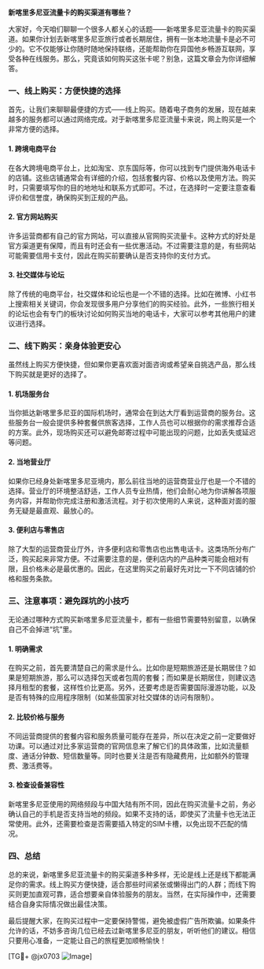 **新喀里多尼亚流量卡的购买渠道有哪些？**

大家好，今天咱们聊聊一个很多人都关心的话题——新喀里多尼亚流量卡的购买渠道。如果你计划去新喀里多尼亚旅行或者长期居住，拥有一张本地流量卡是必不可少的。它不仅能够让你随时随地保持联络，还能帮助你在异国他乡畅游互联网，享受各种在线服务。那么，究竟该如何购买这张卡呢？别急，这篇文章会为你详细解答。

### 一、线上购买：方便快捷的选择

首先，让我们来聊聊最便捷的方式——线上购买。随着电子商务的发展，现在越来越多的服务都可以通过网络完成。对于新喀里多尼亚流量卡来说，网上购买是一个非常方便的选择。

#### 1. **跨境电商平台**
  
在各大跨境电商平台上，比如淘宝、京东国际等，你可以找到专门提供海外电话卡的店铺。这些店铺通常会有详细的介绍，包括套餐内容、价格以及使用方法。购买时，只需要填写你的目的地地址和联系方式即可。不过，在选择时一定要注意查看评价和信誉度，确保购买到正规的产品。

#### 2. **官方网站购买**
  
许多运营商都有自己的官方网站，可以直接从官网购买流量卡。这种方式的好处是官方渠道更有保障，而且有时还会有一些优惠活动。不过需要注意的是，有些网站可能需要信用卡支付，因此在购买前要确认是否支持你的支付方式。

#### 3. **社交媒体与论坛**
  
除了传统的电商平台，社交媒体和论坛也是一个不错的选择。比如在微博、小红书上搜索相关关键词，你会发现很多用户分享他们的购买经验。此外，一些旅行相关的论坛也会有专门的板块讨论如何购买当地的电话卡，大家可以参考其他用户的建议进行选择。

### 二、线下购买：亲身体验更安心

虽然线上购买方便快捷，但如果你更喜欢面对面咨询或希望亲自挑选产品，那么线下购买就是更好的选择了。

#### 1. **机场服务台**
  
当你抵达新喀里多尼亚的国际机场时，通常会在到达大厅看到运营商的服务台。这些服务台一般会提供多种套餐供旅客选择，工作人员也可以根据你的需求推荐合适的方案。此外，现场购买还可以避免邮寄过程中可能出现的问题，比如丢失或延迟等问题。

#### 2. **当地营业厅**
  
如果你已经身处新喀里多尼亚境内，那么前往当地的运营商营业厅也是一个不错的选择。营业厅的环境整洁舒适，工作人员专业热情，他们会耐心地为你讲解各项服务内容，并帮助你完成注册和激活流程。对于初次使用的人来说，这种面对面的服务无疑是最直观、最放心的。

#### 3. **便利店与零售店**
  
除了大型的运营商营业厅外，许多便利店和零售店也出售电话卡。这类场所分布广泛，购买起来非常方便。不过需要注意的是，便利店内的产品种类可能会相对有限，且价格未必是最优惠的。因此，在这里购买之前最好先对比一下不同店铺的价格和服务条款。

### 三、注意事项：避免踩坑的小技巧

无论通过哪种方式购买新喀里多尼亚流量卡，都有一些细节需要特别留意，以确保自己不会掉进“坑”里。

#### 1. **明确需求**
  
在购买之前，首先要清楚自己的需求是什么。比如你是短期旅游还是长期居住？如果是短期旅游，那么可以选择包天或者包周的套餐；而如果是长期居住，则建议选择月租型的套餐，这样性价比更高。另外，还要考虑是否需要国际漫游功能，以及是否有特殊的应用程序限制（如某些国家对社交媒体的访问有限制）。

#### 2. **比较价格与服务**
  
不同运营商提供的套餐内容和服务质量可能存在差异，所以在决定之前一定要做好功课。可以通过对比多家运营商的官网信息来了解它们的具体政策，比如流量额度、通话分钟数、短信数量等。同时也要关注是否有隐藏费用，比如额外的管理费、激活费等。

#### 3. **检查设备兼容性**
  
新喀里多尼亚使用的网络频段与中国大陆有所不同，因此在购买流量卡之前，务必确认自己的手机是否支持当地的频段。如果不支持的话，即使买了流量卡也无法正常使用。此外，还需要检查是否需要插入特定的SIM卡槽，以免出现不匹配的情况。

### 四、总结

总的来说，新喀里多尼亚流量卡的购买渠道多种多样，无论是线上还是线下都能满足你的需求。线上购买方便快捷，适合那些时间紧张或懒得出门的人群；而线下购买则更加直观可靠，适合想要亲自体验服务的朋友。当然，在实际操作中，还需要结合自身实际情况做出最佳决策。

最后提醒大家，在购买过程中一定要保持警惕，避免被虚假广告所欺骗。如果条件允许的话，不妨多咨询几位已经去过新喀里多尼亚的朋友，听听他们的建议。相信只要用心准备，一定能让自己的旅程更加顺畅愉快！

[TG💪+ @jx0703 ![Image](https://github.com/user-attachments/assets/dbca1d08-cadb-493c-b0ec-ad6f7a83f270)]